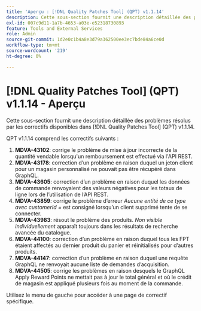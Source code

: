 ```yaml
---
title: 'Aperçu : [!DNL Quality Patches Tool] (QPT) v1.1.14'
description: Cette sous-section fournit une description détaillée des problèmes résolus par les correctifs disponibles dans [!DNL Quality Patches Tool] (QPT) v1.1.14.
exl-id: 007c9d11-1a7b-4653-a03e-e52318730893
feature: Tools and External Services
role: Admin
source-git-commit: 1d2e0c1b4a8e3d79a362500ee3ec7bde84a6ce0d
workflow-type: tm+mt
source-wordcount: '219'
ht-degree: 0%

---
```


# [!DNL Quality Patches Tool] (QPT) v1.1.14 - Aperçu

Cette sous-section fournit une description détaillée des problèmes résolus par les correctifs disponibles dans [!DNL Quality Patches Tool] (QPT) v1.1.14.

QPT v1.1.14 comprend les correctifs suivants :

1. **MDVA-43102**: corrige le problème de mise à jour incorrecte de la quantité vendable lorsqu&#39;un remboursement est effectué via l&#39;API REST.
1. **MDVA-43178**: correction d’un problème en raison duquel un jeton client pour un magasin personnalisé ne pouvait pas être récupéré dans GraphQL.
1. **MDVA-43605**: correction d’un problème en raison duquel les données de commande renvoyaient des valeurs négatives pour les totaux de ligne lors de l’utilisation de l’API REST.
1. **MDVA-43859**: corrige le problème d’erreur *Aucune entité de ce type avec customerId =* est consigné lorsqu’un client supprimé tente de se connecter.
1. **MDVA-43983**: résout le problème des produits. *Non visible individuellement* apparaît toujours dans les résultats de recherche avancée du catalogue.
1. **MDVA-44100**: correction d’un problème en raison duquel tous les FPT étaient affectés au dernier produit du panier et réinitialisés pour d’autres produits.
1. **MDVA-44147**: correction d’un problème en raison duquel une requête GraphQL ne renvoyait aucune liste de demandes d’acquisition.
1. **MDVA-44505**: corrige les problèmes en raison desquels le GraphQL Apply Reward Points ne mettait pas à jour le total général et où le crédit de magasin est appliqué plusieurs fois au moment de la commande.

Utilisez le menu de gauche pour accéder à une page de correctif spécifique.
